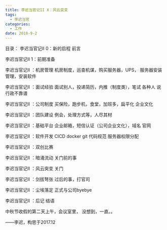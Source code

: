 ```yaml
---
title: 李迟当官记II X：风云突变
tags:
  - 李迟当官
categories:
  - 工作
date: 2018-9-2
---
```


目录：
李迟当官记II 0：新的启程
前言

李迟当官记II 1：前期准备

李迟当官记II ：机房管理
机房制度，巡查机谋，购买服务器，UPS，
服务器安装 管理，安装软件

李迟当官记II ：面试经验
面试别人，投递简历，内推（制度类），笔试
各种人
说行政不靠谱

李迟当官记II ：公司制度
买保险，跑步机，食堂，加班多，扁平化
企业文化

李迟当官记II ：团队建设
例会，处理方式等，人尽其材

李迟当官记II ：基础平台
企业邮箱，短信认证（公司企业文化），域名
官网

李迟当官记II ：软件开发
CICD docker git 代码规范
服务器权限分配


李迟当官记II ：双创比赛

李迟当官记II ：暗涌流动
关门前的事

李迟当官记II ：风云突变
关门

李迟当官记II ：剑拔弩张
过后的事，打官司

李迟当官记II ：尘埃落定
正式与公司byebye

李迟当官记II ：后记
结语

中秋节收假的第二天上午，会议室里，
没想到，一直。。
<!-- more -->


——李迟，构思于2017.12